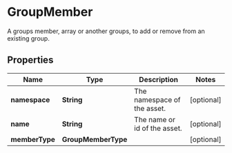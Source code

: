 

# GroupMember

A groups member, array or another groups, to add or remove from an existing group.

## Properties

| Name | Type | Description | Notes |
|------------ | ------------- | ------------- | -------------|
|**namespace** | **String** | The namespace of the asset. |  [optional] |
|**name** | **String** | The name or id of the asset. |  [optional] |
|**memberType** | **GroupMemberType** |  |  [optional] |




